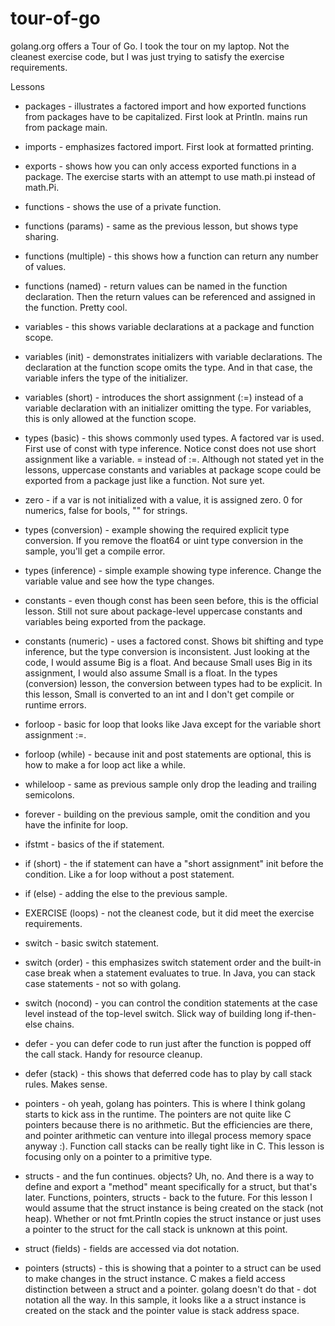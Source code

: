 # tour-of-go

golang.org offers a Tour of Go. I took the tour on my laptop. Not the cleanest exercise
code, but I was just trying to satisfy the exercise requirements.

Lessons

* packages - illustrates a factored import and how exported functions from packages have
  to be capitalized. First look at Println. mains run from package main.

* imports - emphasizes factored import. First look at formatted printing.

* exports - shows how you can only access exported functions in a package. The exercise
  starts with an attempt to use math.pi instead of math.Pi.

* functions - shows the use of a private function.

* functions (params) - same as the previous lesson, but shows type sharing.

* functions (multiple) - this shows how a function can return any number of values.

* functions (named) - return values can be named in the function declaration. Then the
  return values can be referenced and assigned in the function. Pretty cool.

* variables - this shows variable declarations at a package and function scope.

* variables (init) - demonstrates initializers with variable declarations. The declaration at
  the function scope omits the type. And in that case, the variable infers the type of the
  initializer.

* variables (short) - introduces the short assignment (:=) instead of a variable declaration
  with an initializer omitting the type. For variables, this is only allowed at the function
  scope.

* types (basic) - this shows commonly used types. A factored var is used. First use of const
  with type inference. Notice const does not use short assignment like a variable. = instead
  of :=. Although not stated yet in the lessons, uppercase constants and variables at package
  scope could be exported from a package just like a function. Not sure yet.

* zero - if a var is not initialized with a value, it is assigned zero. 0 for numerics, false
  for bools, "" for strings.

* types (conversion) - example showing the required explicit type conversion. If you remove
  the float64 or uint type conversion in the sample, you'll get a compile error.

* types (inference) - simple example showing type inference. Change the variable value and see
  how the type changes.

* constants - even though const has been seen before, this is the official lesson. Still not sure
  about package-level uppercase constants and variables being exported from the package.

* constants (numeric) - uses a factored const. Shows bit shifting and type inference, but the type
  conversion is inconsistent. Just looking at the code, I would assume Big is a float. And because
  Small uses Big in its assignment, I would also assume Small is a float. In the types (conversion)
  lesson, the conversion between types had to be explicit. In this lesson, Small is converted to an
  int and I don't get compile or runtime errors.

* forloop - basic for loop that looks like Java except for the variable short assignment :=.

* forloop (while) - because init and post statements are optional, this is how to make a for loop
  act like a while.

* whileloop - same as previous sample only drop the leading and trailing semicolons.

* forever - building on the previous sample, omit the condition and you have the infinite for loop.

* ifstmt - basics of the if statement.

* if (short) - the if statement can have a "short assignment" init before the condition. Like a for loop
  without a post statement.

* if (else) - adding the else to the previous sample.

* EXERCISE (loops) - not the cleanest code, but it did meet the exercise requirements.

* switch - basic switch statement.

* switch (order) - this emphasizes switch statement order and the built-in case break when a statement
  evaluates to true. In Java, you can stack case statements - not so with golang.

* switch (nocond) - you can control the condition statements at the case level instead of the top-level switch.
  Slick way of building long if-then-else chains.

* defer - you can defer code to run just after the function is popped off the call stack. Handy for resource
  cleanup.

* defer (stack) - this shows that deferred code has to play by call stack rules. Makes sense.

* pointers - oh yeah, golang has pointers. This is where I think golang starts to kick ass in the runtime. The
  pointers are not quite like C pointers because there is no arithmetic. But the efficiencies are there, and
  pointer arithmetic can venture into illegal process memory space anyway :). Function call stacks can be really
  tight like in C. This lesson is focusing only on a pointer to a primitive type.

* structs - and the fun continues. objects? Uh, no. And there is a way to define and export a "method" meant
  specifically for a struct, but that's later. Functions, pointers, structs - back to the future. For this lesson
  I would assume that the struct instance is being created on the stack (not heap). Whether or not
  fmt.Println copies the struct instance or just uses a pointer to the struct for the call stack is unknown
  at this point.

* struct (fields) - fields are accessed via dot notation.

* pointers (structs) - this is showing that a pointer to a struct can be used to make changes in the struct
  instance. C makes a field access distinction between a struct and a pointer. golang doesn't do that - dot
  notation all the way. In this sample, it looks like a a struct instance is created on the stack and the
  pointer value is stack address space.
